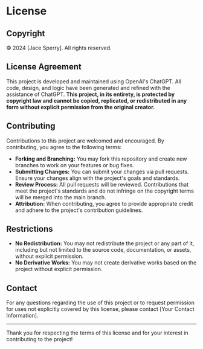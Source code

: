 # License

## Copyright

© 2024 [Jace Sperry]. All rights reserved.

## License Agreement

This project is developed and maintained using OpenAI's ChatGPT. All code, design, and logic have been generated and refined with the assistance of ChatGPT. **This project, in its entirety, is protected by copyright law and cannot be copied, replicated, or redistributed in any form without explicit permission from the original creator.**

## Contributing

Contributions to this project are welcomed and encouraged. By contributing, you agree to the following terms:

- **Forking and Branching:** You may fork this repository and create new branches to work on your features or bug fixes.
- **Submitting Changes:** You can submit your changes via pull requests. Ensure your changes align with the project's goals and standards.
- **Review Process:** All pull requests will be reviewed. Contributions that meet the project's standards and do not infringe on the copyright terms will be merged into the main branch.
- **Attribution:** When contributing, you agree to provide appropriate credit and adhere to the project's contribution guidelines.

## Restrictions

- **No Redistribution:** You may not redistribute the project or any part of it, including but not limited to the source code, documentation, or assets, without explicit permission.
- **No Derivative Works:** You may not create derivative works based on the project without explicit permission.

## Contact

For any questions regarding the use of this project or to request permission for uses not explicitly covered by this license, please contact [Your Contact Information].

---

Thank you for respecting the terms of this license and for your interest in contributing to the project!
